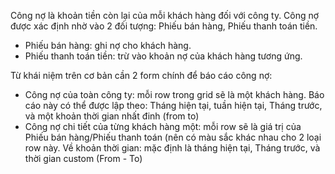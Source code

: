 Công nợ là khoản tiền còn lại của mỗi khách hàng đối với công ty.
Công nợ được xác định nhờ vào 2 đối tượng: Phiếu bán hàng, Phiếu thanh toán tiền.
- Phiếu bán hàng: ghi nợ cho khách hàng.
- Phiếu thanh toán tiền: trừ vào khoản nợ của khách hàng tương ứng.

Từ khái niệm trên cơ bản cần 2 form chính để báo cáo công nợ:
- Công nợ của toàn công ty: mỗi row trong grid sẽ là một khách hàng. Báo cáo này có thể được lập theo: Tháng hiện tại, tuần hiện tại, Tháng trước, và một khoản thời gian nhất đinh (from to)
- Công nợ chi tiết của từng khách hàng một: mỗi row sẽ là giá trị của Phiếu bán hàng/Phiếu thanh toán (nên có màu sắc khác nhau cho 2 loại row này. Về khoản thời gian: mặc định là tháng hiện tại, Tháng trước, và thời gian custom (From - To)